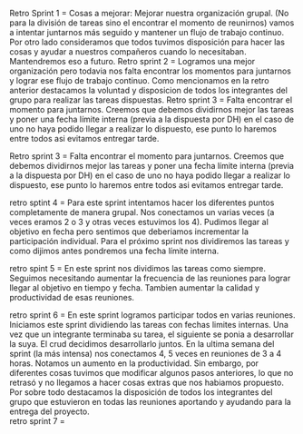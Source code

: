 Retro Sprint 1 = 
Cosas a mejorar: Mejorar nuestra organización grupal. (No para la división de tareas sino el encontrar el momento de reunirnos) 
vamos a intentar juntarnos más seguido y mantener un flujo de trabajo continuo. 
Por otro lado consideramos que todos tuvimos disposición para hacer las cosas y ayudar 
a nuestros compañeros cuando lo necesitaban. Mantendremos eso a futuro.
Retro sprint 2 = 
Logramos una mejor organización pero todavia nos falta encontrar los momentos para juntarnos y lograr ese flujo de trabajo continuo. 
Como mencionamos en la retro anterior destacamos la voluntad y disposicion de todos los integrantes del grupo para realizar
las tareas dispuestas. 
Retro sprint 3 = Falta encontrar el momento para juntarnos. Creemos que debemos dividirnos mejor las tareas y poner una fecha límite interna (previa a la dispuesta por DH) en el caso de uno no haya podido llegar a realizar lo dispuesto, ese punto lo haremos entre todos asi evitamos entregar tarde.

Retro sprint 3 = Falta encontrar el momento para juntarnos. Creemos que debemos dividirnos mejor las tareas y poner una fecha límite interna (previa a la dispuesta por DH) en el caso de uno no haya podido llegar a realizar lo dispuesto, ese punto lo haremos entre todos asi evitamos entregar tarde.   

retro sptint 4 = Para este sprint intentamos hacer los diferentes puntos completamente de manera grupal. Nos conectamos un varias veces (a veces eramos 2 o 3 y otras veces estuvimos los 4). Pudimos llegar al objetivo en fecha pero sentimos que deberiamos incrementar la participación individual. Para el próximo sprint nos dividiremos las tareas y como dijimos antes pondremos una fecha límite interna.  

retro spint 5 = En este sprint nos dividimos las tareas como siempre. Seguimos necesitando aumentar la frecuencia de las reuniones para lograr llegar al objetivo en tiempo y fecha. Tambien aumentar la calidad y productividad de esas reuniones.

retro sprint 6 = En este sprint logramos participar todos en varias reuniones. Iniciamos este sprint dividiendo las tareas con fechas limites internas. Una vez que un integrante terminaba su tarea, el siguiente se ponia a desarrollar la suya. El crud decidimos desarrollarlo juntos. En la ultima semana del sprint (la más intensa) nos conectamos 4, 5 veces en reuniones de 3 a 4 horas. Notamos un aumento en la productividad. Sin embargo, por diferentes cosas tuvimos que modificar algunos pasos anteriores, lo que no retrasó y no llegamos a hacer cosas extras que nos habiamos propuesto. Por sobre todo destacamos la disposición de todos los integrantes del grupo que estuvieron en todas las reuniones aportando y ayudando para la entrega del proyecto.  
retro sprint 7 = 
